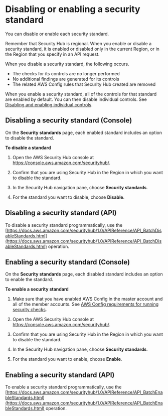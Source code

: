 # Disabling or enabling a security standard<a name="securityhub-standards-enable-disable"></a>

You can disable or enable each security standard\.

Remember that Security Hub is regional\. When you enable or disable a security standard, it is enabled or disabled only in the current Region, or in the Region that you specify in an API request\.

When you disable a security standard, the following occurs\.
+ The checks for its controls are no longer performed
+ No additional findings are generated for its controls
+ The related AWS Config rules that Security Hub created are removed

When you enable a security standard, all of the controls for that standard are enabled by default\. You can then disable individual controls\. See [Disabling and enabling individual controls](securityhub-standards-enable-disable-controls.md)\.

## Disabling a security standard \(Console\)<a name="securityhub-standard-disable-console"></a>

On the **Security standards** page, each enabled standard includes an option to disable the standard\.

**To disable a standard**

1. Open the AWS Security Hub console at [https://console\.aws\.amazon\.com/securityhub/](https://console.aws.amazon.com/securityhub/)\.

1. Confirm that you are using Security Hub in the Region in which you want to disable the standard\.

1. In the Security Hub navigation pane, choose **Security standards**\.

1. For the standard you want to disable, choose **Disable**\.

## Disabling a security standard \(API\)<a name="securityhub-standard-disable-api"></a>

To disable a security standard programmatically, use the [https://docs.aws.amazon.com/securityhub/1.0/APIReference/API_BatchDisableStandards.html](https://docs.aws.amazon.com/securityhub/1.0/APIReference/API_BatchDisableStandards.html) operation\.

## Enabling a security standard \(Console\)<a name="securityhub-standard-enable-console"></a>

On the **Security standards** page, each disabled standard includes an option to enable the standard\.

**To enable a security standard**

1. Make sure that you have enabled AWS Config in the master account and all of the member accounts\. See [AWS Config requirements for running security checks](securityhub-standards-awsconfigrules.md)\.

1. Open the AWS Security Hub console at [https://console\.aws\.amazon\.com/securityhub/](https://console.aws.amazon.com/securityhub/)\.

1. Confirm that you are using Security Hub in the Region in which you want to disable the standard\.

1. In the Security Hub navigation pane, choose **Security standards**\.

1. For the standard you want to enable, choose **Enable**\.

## Enabling a security standard \(API\)<a name="securityhub-standard-enable-api"></a>

To enable a security standard programmatically, use the [https://docs.aws.amazon.com/securityhub/1.0/APIReference/API_BatchEnableStandards.html](https://docs.aws.amazon.com/securityhub/1.0/APIReference/API_BatchEnableStandards.html) operation\.
